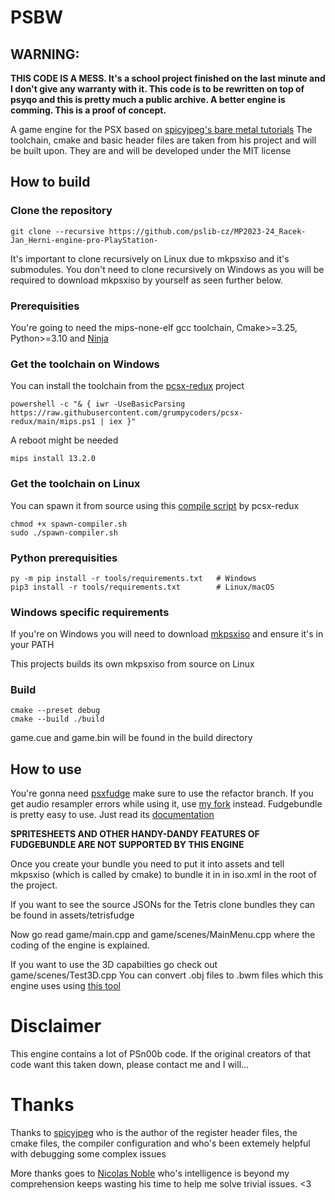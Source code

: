 # PSBW

## WARNING:
**THIS CODE IS A MESS. It's a school project finished on the last minute and I don't give any warranty with it. This code is to be rewritten on top of psyqo and this is pretty much a public archive. A better engine is comming. This is a proof of concept.**

A game engine for the PSX based on [spicyjpeg's bare metal tutorials](https://github.com/spicyjpeg/ps1-bare-metal/)
The toolchain, cmake and basic header files are taken from his project and will be built upon. They are and will be developed under the MIT license

## How to build

### Clone the repository
```
git clone --recursive https://github.com/pslib-cz/MP2023-24_Racek-Jan_Herni-engine-pro-PlayStation-
```
It's important to clone recursively on Linux due to mkpsxiso and it's submodules. You don't need to clone recursively on Windows as you will be required to download mkpsxiso by yourself as seen further below.

### Prerequisities
You're going to need the mips-none-elf gcc toolchain, Cmake>=3.25, Python>=3.10 and [Ninja](https://ninja-build.org/)

### Get the toolchain on Windows
You can install the toolchain from the [pcsx-redux](https://github.com/spicyjpeg/ps1-bare-metal) project
```
powershell -c "& { iwr -UseBasicParsing https://raw.githubusercontent.com/grumpycoders/pcsx-redux/main/mips.ps1 | iex }"
```
A reboot might be needed
```
mips install 13.2.0
```

### Get the toolchain on Linux
You can spawn it from source using this [compile script](https://github.com/grumpycoders/pcsx-redux/blob/main/tools/linux-mips/spawn-compiler.sh) by pcsx-redux
```
chmod +x spawn-compiler.sh
sudo ./spawn-compiler.sh
```

### Python prerequisities
```
py -m pip install -r tools/requirements.txt   # Windows
pip3 install -r tools/requirements.txt        # Linux/macOS
```

### Windows specific requirements
If you're on Windows you will need to download [mkpsxiso](https://github.com/Lameguy64/mkpsxiso/releases) and ensure it's in your PATH

This projects builds its own mkpsxiso from source on Linux

### Build
```
cmake --preset debug
cmake --build ./build
```
game.cue and game.bin will be found in the build directory

## How to use
You're gonna need [psxfudge](https://github.com/spicyjpeg/psxfudge/tree/refactor) make sure to use the refactor branch. If you get audio resampler errors
while using it, use [my fork](https://github.com/CloudMracek/psxfudge-fix) instead. Fudgebundle is pretty easy to use. Just read its [documentation](https://github.com/spicyjpeg/psxfudge/blob/refactor/doc/fudgebundle.md)

**SPRITESHEETS AND OTHER HANDY-DANDY FEATURES OF FUDGEBUNDLE ARE NOT SUPPORTED BY THIS ENGINE**

Once you create your bundle you need to put it into assets and tell mkpsxiso (which is called by cmake) to bundle it in in iso.xml in the root of the project.

If you want to see the source JSONs for the Tetris clone bundles they can be found in assets/tetrisfudge

Now go read game/main.cpp and game/scenes/MainMenu.cpp where the coding of the engine is explained.

If you want to use the 3D capabilties go check out game/scenes/Test3D.cpp
You can convert .obj files to .bwm files which this engine uses using [this tool](https://github.com/CloudMracek/BWM-Tools)

# Disclaimer
This engine contains a lot of PSn00b code. If the original creators of that code want this taken down, please contact me and I will...

# Thanks
Thanks to [spicyjpeg](https://github.com/spicyjpeg/) who is the author of the register header files, the cmake files, the compiler configuration and who's been extemely helpful with debugging some complex issues

More thanks goes to [Nicolas Noble](https://github.com/nicolasnoble) who's intelligence is beyond my comprehension keeps wasting his time to help me solve trivial issues. <3
